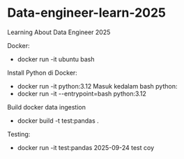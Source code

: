 # Data-engineer-learn-2025

Learning About Data Engineer 2025

Docker:

- docker run -it ubuntu bash

Install Python di Docker:

- docker run -it python:3.12
  Masuk kedalam bash python:
- docker run -it --entrypoint=bash python:3.12

Build docker data ingestion

- docker build -t test:pandas .

Testing:

- docker run -it test:pandas 2025-09-24 test coy
